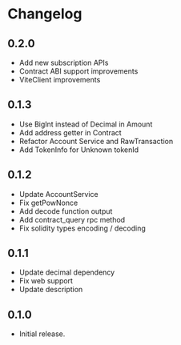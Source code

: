 # Changelog

## 0.2.0

* Add new subscription APIs
* Contract ABI support improvements
* ViteClient improvements

## 0.1.3

* Use BigInt instead of Decimal in Amount
* Add address getter in Contract
* Refactor Account Service and RawTransaction
* Add TokenInfo for Unknown tokenId

## 0.1.2

* Update AccountService
* Fix getPowNonce
* Add decode function output
* Add contract_query rpc method
* Fix solidity types encoding / decoding

## 0.1.1

* Update decimal dependency
* Fix web support
* Update description

## 0.1.0

* Initial release.

